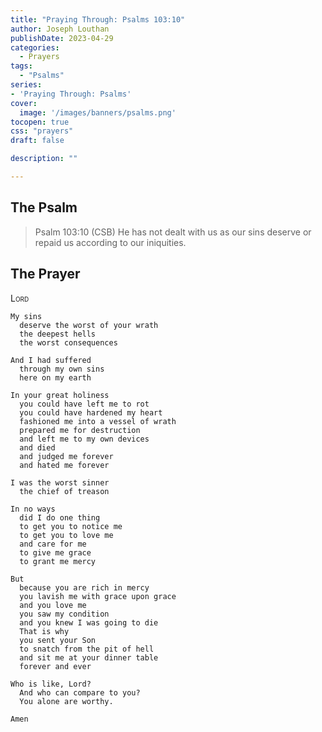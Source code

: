```yaml
---
title: "Praying Through: Psalms 103:10"
author: Joseph Louthan
publishDate: 2023-04-29
categories:
  - Prayers
tags:
  - "Psalms"
series:
- 'Praying Through: Psalms'
cover:
  image: '/images/banners/psalms.png'
tocopen: true
css: "prayers"
draft: false

description: ""

---
```

## The Psalm

>Psalm 103:10 (CSB) He has not dealt with us as our sins deserve or repaid us according to our iniquities. 

## The Prayer

<div style="font-variant: small-caps;">
Lord
</div>

```text
My sins
  deserve the worst of your wrath
  the deepest hells
  the worst consequences

And I had suffered 
  through my own sins
  here on my earth

In your great holiness
  you could have left me to rot
  you could have hardened my heart
  fashioned me into a vessel of wrath
  prepared me for destruction
  and left me to my own devices
  and died
  and judged me forever
  and hated me forever

I was the worst sinner
  the chief of treason

In no ways
  did I do one thing
  to get you to notice me
  to get you to love me
  and care for me
  to give me grace
  to grant me mercy

But
  because you are rich in mercy
  you lavish me with grace upon grace
  and you love me
  you saw my condition
  and you knew I was going to die
  That is why
  you sent your Son
  to snatch from the pit of hell
  and sit me at your dinner table
  forever and ever

Who is like, Lord?
  And who can compare to you?
  You alone are worthy.

Amen
```
